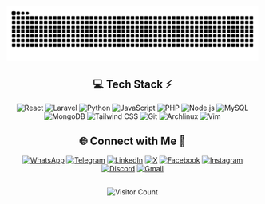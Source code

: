 <!--
<div align="center">
  <img src="https://github-readme-stats.vercel.app/api?username=smail-yazidi&theme=aura&hide_border=true&include_all_commits=true&count_private=true" width="55%" /> </br>
  <img src="https://github-readme-streak-stats.herokuapp.com/?user=smail-yazidi&theme=aura&hide_border=true" width="50%" />
  <img src="https://github-readme-stats.vercel.app/api/top-langs/?username=smail-yazidi&theme=aura&hide_border=true&include_all_commits=true&count_private=true&layout=compact" width="36%" /> </br>
</div>

 -->

<div align="center">
    
  ![snake gif](https://github.com/smail-yazidi/smail-yazidi/blob/output/github-snake-dark.svg)
</div>
<!-- Tech Stack -->
<div align="center">
  
## 💻 Tech Stack ⚡
![React](https://img.shields.io/badge/react-%2320232a.svg?style=for-the-badge&logo=react&logoColor=%2361DAFB) ![Laravel](https://img.shields.io/badge/Laravel-%23FF2D20.svg?style=for-the-badge&logo=laravel&logoColor=white) ![Python](https://img.shields.io/badge/python-3670A0?style=for-the-badge&logo=python&logoColor=ffdd54) ![JavaScript](https://img.shields.io/badge/javascript-%23323330.svg?style=for-the-badge&logo=javascript&logoColor=%23F7DF1E) ![PHP](https://img.shields.io/badge/PHP-777BB4?style=for-the-badge&logo=php&logoColor=white) ![Node.js](https://img.shields.io/badge/node.js-6DA55F?style=for-the-badge&logo=node.js&logoColor=white) ![MySQL](https://img.shields.io/badge/mysql-4479A1.svg?style=for-the-badge&logo=mysql&logoColor=white) ![MongoDB](https://img.shields.io/badge/MongoDB-%234ea94b.svg?style=for-the-badge&logo=mongodb&logoColor=white) ![Tailwind CSS](https://img.shields.io/badge/Tailwind_CSS-%2338B2AC.svg?style=for-the-badge&logo=tailwind-css&logoColor=white) ![Git](https://img.shields.io/badge/git-%23F05033.svg?style=for-the-badge&logo=git&logoColor=white) ![Archlinux](https://img.shields.io/badge/Archlinux-%23007AC9.svg?style=for-the-badge&logo=arch-linux&logoColor=white) ![Vim](https://img.shields.io/badge/Vim-%231B2B34.svg?style=for-the-badge&logo=vim&logoColor=white)

</div>

<!-- Social connections -->
<div align="center">

## 🌐 Connect with Me 🍬
[![WhatsApp](https://img.shields.io/badge/WhatsApp-25D366?style=for-the-badge&logo=whatsapp&logoColor=white)](https://wa.me/0719270155) [![Telegram](https://img.shields.io/badge/Telegram-0088cc?style=for-the-badge&logo=telegram&logoColor=white)](https://t.me/0719270155) [![LinkedIn](https://img.shields.io/badge/LinkedIn-%230077B5.svg?style=for-the-badge&logo=linkedin&logoColor=white)](https://linkedin.com/in/smail-yazidi) [![X](https://img.shields.io/badge/X-black.svg?style=for-the-badge&logo=X&logoColor=white)](https://x.com/smail_yazidi) [![Facebook](https://img.shields.io/badge/Facebook-%231877F2.svg?style=for-the-badge&logo=Facebook&logoColor=white)](https://facebook.com/smail-yazidi) [![Instagram](https://img.shields.io/badge/Instagram-%23E4405F.svg?style=for-the-badge&logo=Instagram&logoColor=white)](https://instagram.com/smail-yazidi) [![Discord](https://img.shields.io/badge/Discord-%237289DA.svg?style=for-the-badge&logo=discord&logoColor=white)](https://discord.com/users/smail-yazidi) [![Gmail](https://img.shields.io/badge/Gmail-D14836?style=for-the-badge&logo=gmail&logoColor=white)](mailto:smail.yazidi.contact@gmail.com)

</div>

<div align="center">

## 
  ![Visitor Count](https://komarev.com/ghpvc/?username=Smail-Yazidi&color=D946EF&style=for-the-badge)

</div>


